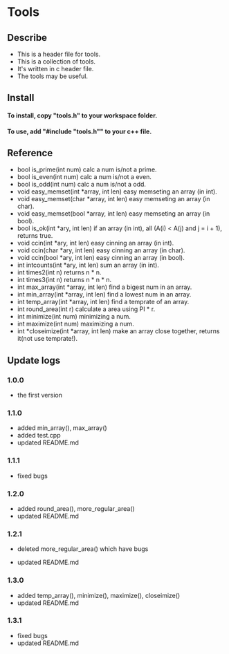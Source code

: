# Tools
## Describe
+ This is a header file for tools.
+ This is a collection of tools.
+ It's written in c header file.
+ The tools may be useful.
## Install
#### To install, copy "tools.h" to your workspace folder.
#### To use, add "#include "tools.h"" to your c++ file.
## Reference
- bool is_prime(int num) calc a num is/not a prime.
- bool is_even(int num) calc a num is/not a even.
- bool is_odd(int num) calc a num is/not a odd.
- void easy_memset(int *array, int len) easy memseting an array (in int).
- void easy_memset(char *array, int len) easy memseting an array (in char).
- void easy_memset(bool *array, int len) easy memseting an array (in bool).
- bool is_ok(int *ary, int len) if an array (in int), all (A(i) < A(j) and j = i + 1), returns true.
- void ccin(int *ary, int len) easy cinning an array (in int).
- void ccin(char *ary, int len) easy cinning an array (in char).
- void ccin(bool *ary, int len) easy cinning an array (in bool).
- int intcounts(int *ary, int len) sum an array (in int).
- int times2(int n) returns n * n.
- int times3(int n) returns n * n * n.
- int max_array(int *array, int len) find a bigest num in an array.
- int min_array(int *array, int len) find a lowest num in an array.
- int temp_array(int *array, int len) find a temprate of an array.
- int round_area(int r) calculate a area using PI * r.
- int minimize(int num) minimizing a num.
- int maximize(int num) maximizing a num.
- int *closeimize(int *array, int len) make an array close together, returns it(not use temprate!).
## Update logs
### 1.0.0
+ the first version
### 1.1.0
+ added min_array(), max_array()
+ added test.cpp
+ updated README.md
### 1.1.1
+ fixed bugs
### 1.2.0
+ added round_area(), more_regular_area()
+ updated README.md
### 1.2.1
- deleted more_regular_area() which have bugs
+ updated README.md
### 1.3.0
+ added temp_array(), minimize(), maximize(), closeimize()
+ updated README.md
### 1.3.1
+ fixed bugs
+ updated README.md
